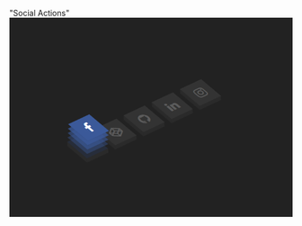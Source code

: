 "Social Actions" 
![alt text](https://github.com/HudsonMCynner/CSSProjects/blob/master/Social%20Actions/social_actions.png?raw=true)

